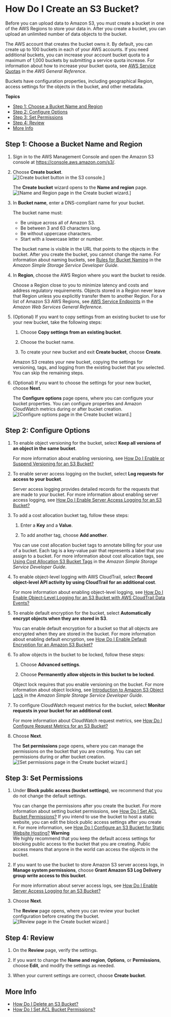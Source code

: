 # How Do I Create an S3 Bucket?<a name="create-bucket"></a>

Before you can upload data to Amazon S3, you must create a bucket in one of the AWS Regions to store your data in\. After you create a bucket, you can upload an unlimited number of data objects to the bucket\. 

The AWS account that creates the bucket owns it\. By default, you can create up to 100 buckets in each of your AWS accounts\. If you need additional buckets, you can increase your account bucket quota to a maximum of 1,000 buckets by submitting a service quota increase\. For information about how to increase your bucket quota, see [AWS Service Quotas](https://docs.aws.amazon.com/general/latest/gr/aws_service_limits.html) in the *AWS General Reference*\. 

Buckets have configuration properties, including geographical Region, access settings for the objects in the bucket, and other metadata\. 

**Topics**
+ [Step 1: Choose a Bucket Name and Region](#step-one-choose-bucket-name-region)
+ [Step 2: Configure Options](#step-two-configure-bucket-options)
+ [Step 3: Set Permissions](#step-three-set-bucket-permissions)
+ [Step 4: Review](#step-four-review-bucket-settings)
+ [More Info](#create-bucket-moreinfo)

## Step 1: Choose a Bucket Name and Region<a name="step-one-choose-bucket-name-region"></a>

1. Sign in to the AWS Management Console and open the Amazon S3 console at [https://console\.aws\.amazon\.com/s3/](https://console.aws.amazon.com/s3/)\.

1. Choose **Create bucket**\.  
![\[Create bucket button in the S3 console.\]](http://docs.aws.amazon.com/AmazonS3/latest/user-guide/images/create-bucket.png)

   The **Create bucket** wizard opens to the **Name and region** page\.  
![\[Name and Region page in the Create bucket wizard.\]](http://docs.aws.amazon.com/AmazonS3/latest/user-guide/images/create-bucket-name-region.png)

1. In **Bucket name**, enter a DNS\-compliant name for your bucket\.

   The bucket name must:
   + Be unique across all of Amazon S3\.
   + Be between 3 and 63 characters long\.
   + Be without uppercase characters\.
   + Start with a lowercase letter or number\.

   The bucket name is visible in the URL that points to the objects in the bucket\. After you create the bucket, you cannot change the name\. For information about naming buckets, see [Rules for Bucket Naming](https://docs.aws.amazon.com/AmazonS3/latest/dev/BucketRestrictions.html#bucketnamingrules) in the *Amazon Simple Storage Service Developer Guide*\.

1. In **Region**, choose the AWS Region where you want the bucket to reside\. 

   Choose a Region close to you to minimize latency and costs and address regulatory requirements\. Objects stored in a Region never leave that Region unless you explicitly transfer them to another Region\. For a list of Amazon S3 AWS Regions, see [AWS Service Endpoints](https://docs.aws.amazon.com/general/latest/gr/rande.html#s3_region) in the *Amazon Web Services General Reference*\.

1. \(Optional\) If you want to copy settings from an existing bucket to use for your new bucket, take the following steps:

   1. Choose **Copy settings from an existing bucket**\.

   1. Choose the bucket name\.

   1. To create your new bucket and exit **Create bucket**, choose **Create**\.

   Amazon S3 creates your new bucket, copying the settings for versioning, tags, and logging from the existing bucket that you selected\. You can skip the remaining steps\.

1. \(Optional\) If you want to choose the settings for your new bucket, choose **Next**\.

   The **Configure options** page opens, where you can configure your bucket properties\. You can configure properties and Amazon CloudWatch metrics during or after bucket creation\.   
![\[Configure options page in the Create bucket wizard.\]](http://docs.aws.amazon.com/AmazonS3/latest/user-guide/images/create-bucket-configure-options.png)

## Step 2: Configure Options<a name="step-two-configure-bucket-options"></a>

1. To enable object versioning for the bucket, select **Keep all versions of an object in the same bucket**\. 

   For more information about enabling versioning, see [How Do I Enable or Suspend Versioning for an S3 Bucket?](enable-versioning.md)

1. To enable server access logging on the bucket, select **Log requests for access to your bucket**\.

   Server access logging provides detailed records for the requests that are made to your bucket\.  For more information about enabling server access logging, see [How Do I Enable Server Access Logging for an S3 Bucket?](server-access-logging.md)

1. To add a cost allocation bucket tag, follow these steps:

   1. Enter a **Key** and a **Value**\.

   1. To add another tag, choose **Add another**\. 

   You can use cost allocation bucket tags to annotate billing for your use of a bucket\. Each tag is a key\-value pair that represents a label that you assign to a bucket\. For more information about cost allocation tags, see [Using Cost Allocation S3 Bucket Tags](https://docs.aws.amazon.com/AmazonS3/latest/dev/CostAllocTagging.html) in the *Amazon Simple Storage Service Developer Guide*\.

1. To enable object\-level logging with AWS CloudTrail, select **Record object\-level API activity by using CloudTrail for an additional cost**\. 

   For more information about enabling object\-level logging, see [How Do I Enable Object\-Level Logging for an S3 Bucket with AWS CloudTrail Data Events?](enable-cloudtrail-events.md)

1. To enable default encryption for the bucket, select **Automatically encrypt objects when they are stored in S3**\. 

   You can enable default encryption for a bucket so that all objects are encrypted when they are stored in the bucket\. For more information about enabling default encryption, see [How Do I Enable Default Encryption for an Amazon S3 Bucket?](default-bucket-encryption.md)

1. To allow objects in the bucket to be locked, follow these steps: 

   1. Choose **Advanced settings**\.

   1. Choose **Permanently allow objects in this bucket to be locked**\.

   Object lock requires that you enable versioning on the bucket\. For more information about object locking, see [Introduction to Amazon S3 Object Lock](https://docs.aws.amazon.com/AmazonS3/latest/dev/object-lock.html) in the *Amazon Simple Storage Service Developer Guide*\.

1. To configure CloudWatch request metrics for the bucket, select **Monitor requests in your bucket for an additional cost**\.

    For more information about CloudWatch request metrics, see [How Do I Configure Request Metrics for an S3 Bucket?](configure-metrics.md)

1. Choose **Next**\.

   The **Set permissions** page opens, where you can manage the permissions on the bucket that you are creating\. You can set permissions during or after bucket creation\.  
![\[Set permissions page in the Create bucket wizard.\]](http://docs.aws.amazon.com/AmazonS3/latest/user-guide/images/create-bucket-set-permissions.png)

## Step 3: Set Permissions<a name="step-three-set-bucket-permissions"></a>

1. Under **Block public access \(bucket settings\)**, we recommend that you do not change the default settings\. 

   You can change the permissions after you create the bucket\. For more information about setting bucket permissions, see [How Do I Set ACL Bucket Permissions?](set-bucket-permissions.md) If you intend to use the bucket to host a static website, you can edit the block public access settings after you create it\. For more information, see [How Do I Configure an S3 Bucket for Static Website Hosting?](static-website-hosting.md) 
**Warning**  
We highly recommend that you keep the default access settings for blocking public access to the bucket that you are creating\. Public access means that anyone in the world can access the objects in the bucket\. 

1. If you want to use the bucket to store Amazon S3 server access logs, in **Manage system permissions**, choose **Grant Amazon S3 Log Delivery group write access to this bucket**\. 

   For more information about server access logs, see [How Do I Enable Server Access Logging for an S3 Bucket?](server-access-logging.md)

1. Choose **Next**\.

   The **Review** page opens, where you can review your bucket configuration before creating the bucket\.  
![\[Review page in the Create bucket wizard.\]](http://docs.aws.amazon.com/AmazonS3/latest/user-guide/images/create-bucket-review.png)

## Step 4: Review<a name="step-four-review-bucket-settings"></a>

1. On the **Review** page, verify the settings\. 

1. If you want to change the **Name and region**, **Options**, or **Permissions**, choose **Edit**, and modify the settings as needed\.

1. When your current settings are correct, choose **Create bucket**\.

## More Info<a name="create-bucket-moreinfo"></a>
+ [How Do I Delete an S3 Bucket?](delete-bucket.md)
+ [How Do I Set ACL Bucket Permissions?](set-bucket-permissions.md)